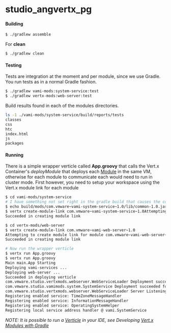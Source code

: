 studio_angvertx_pg
==================
#### Building
``` bash
$ ./gradlew assemble
```
For **clean**
```bash
$ ./gradlew clean
```
#### Testing
Tests are integration at the moment and per module, since we use Gradle. You run tests as in a normal Gradle fashion.
``` bash
$ ./gradlew vami-mods:system-service:test
$ ./gradlew vertx-mods:web-server:test
```
Build results found in each of the modules directories.
```bash
ls -1 ./vami-mods/system-service/build/reports/tests
classes
css
htc
index.html
js
packages
```
#### Running
There is a simple wrapper verticle called **App.groovy** that calls the Vert.x Container's *deployModule* that deploys each [Module](http://vertx.io/manual.html#module) in the same VM, otherwise for each module to communicate each would need to run in cluster mode. First however, you need to setup your workspace using the Vert.x module link for each module
```bash
$ cd vami-mods/system-service
# I have something not set right in the gradle build that causes the common.jar not to be placed in the build directory so this step is needed for now.
$ echo build/mods/com.vmware~vami-system-service~1.0/lib/common-1.0.jar >> vertx_classpath.txt
$ vertx create-module-link com.vmware~vami-system-service~1.0Attempting to create module link for module com.vmware~vami-system-service~1.0 
Succeeded in creating module link 

$ cd vertx-mods/web-server
$ vertx create-module-link com.vmware~vami-web-server~1.0
Attempting to create module link for module com.vmware~vami-web-server~1.0 
Succeeded in creating module link 

# Now run the wrapper verticle
$ vertx run App.groovy
$ vertx run App.groovy 
Main main.App Starting 
Deploying vami-services ... 
Deploying web-server ... 
Succeeded in deploying verticle 
com.vmware.studio.vertxmods.webserver.WebServiceLoader Deployment succeeded for: com.vmware.studio.vertxmods.webserver.WebServiceLoader 
com.vmware.studio.vamimods.system.SystemService Deployment succeeded for: com.vmware.studio.vamimods.system.SystemService 
com.vmware.studio.vertxmods.webserver.WebServiceLoader Server Listening on port: 8080, host: 0.0.0.0 
Registering enabled service: TimeZoneMessageHandler 
Registering enabled service: InformationMessageHandler 
Registering enabled service: OperatingSystemHelper 
Registering local service address handler @ vami.SystemService 
```

*NOTE: It is possible to run a [Verticle](http://vertx.io/manual.html#verticle) in your IDE, see Developing [Vert.x Modules with Gradle](http://vertx.io/gradle_dev.html)*



